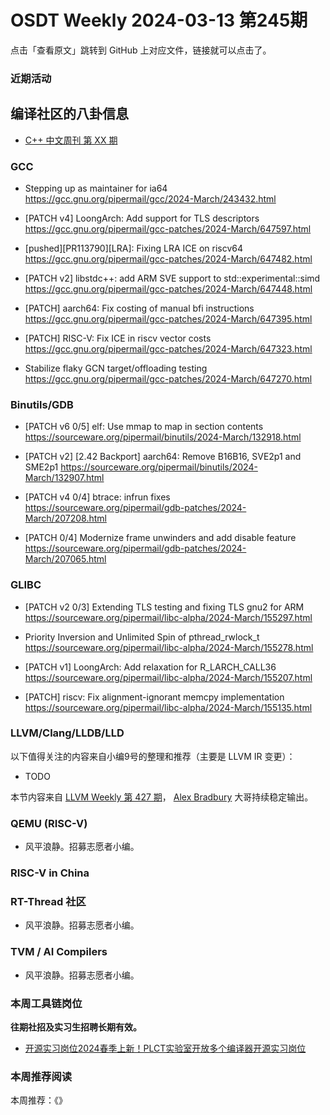 # OSDT Weekly 2024-03-13 第245期

点击「查看原文」跳转到 GitHub 上对应文件，链接就可以点击了。

### 近期活动

## 编译社区的八卦信息

- [C++ 中文周刊 第 XX 期]()

### GCC

- Stepping up as maintainer for ia64
  https://gcc.gnu.org/pipermail/gcc/2024-March/243432.html

- [PATCH v4] LoongArch: Add support for TLS descriptors
  https://gcc.gnu.org/pipermail/gcc-patches/2024-March/647597.html

- [pushed][PR113790][LRA]: Fixing LRA ICE on riscv64
  https://gcc.gnu.org/pipermail/gcc-patches/2024-March/647482.html

- [PATCH v2] libstdc++: add ARM SVE support to std::experimental::simd
  https://gcc.gnu.org/pipermail/gcc-patches/2024-March/647448.html

- [PATCH] aarch64: Fix costing of manual bfi instructions
  https://gcc.gnu.org/pipermail/gcc-patches/2024-March/647395.html

- [PATCH] RISC-V: Fix ICE in riscv vector costs
  https://gcc.gnu.org/pipermail/gcc-patches/2024-March/647323.html

- Stabilize flaky GCN target/offloading testing
  https://gcc.gnu.org/pipermail/gcc-patches/2024-March/647270.html

### Binutils/GDB

- [PATCH v6 0/5] elf: Use mmap to map in section contents
  https://sourceware.org/pipermail/binutils/2024-March/132918.html

- [PATCH v2] [2.42 Backport] aarch64: Remove B16B16, SVE2p1 and SME2p1
  https://sourceware.org/pipermail/binutils/2024-March/132907.html

- [PATCH v4 0/4] btrace: infrun fixes
  https://sourceware.org/pipermail/gdb-patches/2024-March/207208.html

- [PATCH 0/4] Modernize frame unwinders and add disable feature
  https://sourceware.org/pipermail/gdb-patches/2024-March/207065.html

### GLIBC

- [PATCH v2 0/3] Extending TLS testing and fixing TLS gnu2 for ARM
  https://sourceware.org/pipermail/libc-alpha/2024-March/155297.html

- Priority Inversion and Unlimited Spin of pthread_rwlock_t
  https://sourceware.org/pipermail/libc-alpha/2024-March/155278.html

- [PATCH v1] LoongArch: Add relaxation for R_LARCH_CALL36
  https://sourceware.org/pipermail/libc-alpha/2024-March/155207.html

- [PATCH] riscv: Fix alignment-ignorant memcpy implementation
  https://sourceware.org/pipermail/libc-alpha/2024-March/155135.html

### LLVM/Clang/LLDB/LLD


以下值得关注的内容来自小编9号的整理和推荐（主要是 LLVM IR 变更）：

- TODO

本节内容来自 [LLVM Weekly 第 427 期](http://llvmweekly.org/issue/427)，
[Alex Bradbury](https://www.linkedin.com/in/alex-bradbury/) 大哥持续稳定输出。

### QEMU (RISC-V)

- 风平浪静。招募志愿者小编。

### RISC-V in China

### RT-Thread 社区

- 风平浪静。招募志愿者小编。

### TVM / AI Compilers

- 风平浪静。招募志愿者小编。

### 本周工具链岗位

**往期社招及实习生招聘长期有效。**

- [开源实习岗位2024春季上新！PLCT实验室开放多个编译器开源实习岗位](https://mp.weixin.qq.com/s/D-l7hE2S-21NCAZsVqPzMA)

### 本周推荐阅读

本周推荐：《》
